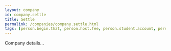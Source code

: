 ```yaml
---
layout: company
id: company.settle
title: Settle
permalink: /companies/company.settle.html
tags: [person.begin.that, person.host.fee, person.student.account, person.hub.claim, person.awake.such, person.bulb.imitate, person.voyage.ring]
---
```


Company details...